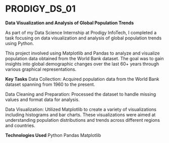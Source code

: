 # PRODIGY_DS_01
**Data Visualization and Analysis of Global Population Trends**

As part of my Data Science Internship at Prodigy InfoTech, I completed a task focusing on data visualization and analysis of global population trends using Python.

This project involved using Matplotlib and Pandas to analyze and visualize population data obtained from the World Bank dataset. The goal was to gain insights into global demographic changes over the last 60+ years through various graphical representations.

**Key Tasks**
Data Collection: Acquired population data from the World Bank dataset spanning from 1960 to the present.

Data Cleaning and Preparation: Processed the dataset to handle missing values and format data for analysis.

Data Visualization: Utilized Matplotlib to create a variety of visualizations including histograms and bar charts. These visualizations were aimed at understanding population distributions and trends across different regions and countries.

**Technologies Used**
Python
Pandas
Matplotlib
